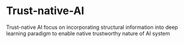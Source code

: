 # Trust-native-AI
Trust-native AI focus on incorporating structural information into deep learning paradigm to enable native trustworthy nature of AI system
